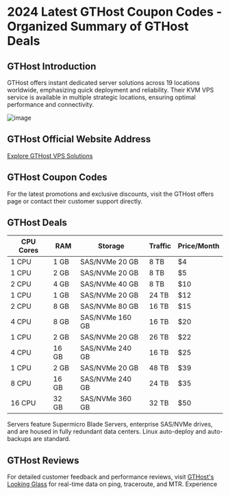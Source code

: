 # 2024 Latest GTHost Coupon Codes - Organized Summary of GTHost Deals

## GTHost Introduction
GTHost offers instant dedicated server solutions across 19 locations worldwide, emphasizing quick deployment and reliability. Their KVM VPS service is available in multiple strategic locations, ensuring optimal performance and connectivity.

![image](https://github.com/ricotyler36/GTHost/assets/167613042/2f6e8302-2a23-429f-aeda-053218811a5f)

## GTHost Official Website Address
[Explore GTHost VPS Solutions](https://gthost.com/vps/)

## GTHost Coupon Codes
For the latest promotions and exclusive discounts, visit the GTHost offers page or contact their customer support directly.

## GTHost Deals

| CPU Cores | RAM  | Storage         | Traffic | Price/Month |
|-----------|------|-----------------|---------|-------------|
| 1 CPU     | 1 GB | SAS/NVMe 20 GB  | 8 TB    | $4          |
| 1 CPU     | 2 GB | SAS/NVMe 20 GB  | 8 TB    | $5          |
| 2 CPU     | 4 GB | SAS/NVMe 40 GB  | 8 TB    | $10         |
| 1 CPU     | 1 GB | SAS/NVMe 20 GB  | 24 TB   | $12         |
| 2 CPU     | 8 GB | SAS/NVMe 80 GB  | 16 TB   | $15         |
| 4 CPU     | 8 GB | SAS/NVMe 160 GB | 16 TB   | $20         |
| 1 CPU     | 2 GB | SAS/NVMe 20 GB  | 26 TB   | $22         |
| 4 CPU     | 16 GB| SAS/NVMe 240 GB | 16 TB   | $25         |
| 1 CPU     | 2 GB | SAS/NVMe 20 GB  | 48 TB   | $39         |
| 8 CPU     | 16 GB| SAS/NVMe 240 GB | 24 TB   | $35         |
| 16 CPU    | 32 GB| SAS/NVMe 360 GB | 32 TB   | $50         |

Servers feature Supermicro Blade Servers, enterprise SAS/NVMe drives, and are housed in fully redundant data centers. Linux auto-deploy and auto-backups are standard.

## GTHost Reviews
For detailed customer feedback and performance reviews, visit [GTHost's Looking Glass](https://gthost.com/looking-glass/) for real-time data on ping, traceroute, and MTR. Experience
